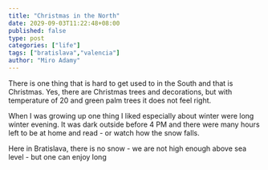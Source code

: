 ```yaml
---
title: "Christmas in the North"
date: 2029-09-03T11:22:48+08:00
published: false
type: post
categories: ["life"]
tags: ["bratislava","valencia"]
author: "Miro Adamy"
---
```


There is one thing that is hard to get used to in the South and that is Christmas. Yes, there are Christmas trees and decorations, but with temperature of 20 and green palm trees it does not feel right.

When I was growing up one thing I liked especially about winter were long winter evening. It was dark outside before 4 PM and there were many hours left to be at home and read - or watch how the snow falls.

Here in Bratislava, there is no snow - we are not high enough above sea level - but one can enjoy long 